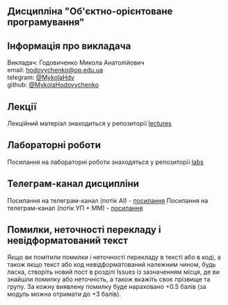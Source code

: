 ## Дисципліна "Об'єктно-орієнтоване програмування"

## Інформація про викладача

Викладач: Годовиченко Микола Анатолійович<br>
email: hodovychenko@op.edu.ua<br>
telegram: [@MykolaHdv](https://t.me/MykolaHdv)<br>
github: [@MykolaHodovychenko](https://github.com/MykolaHodovychenko)

## Лекції 

Лекційний матеріал знаходиться у репозиторії [lectures](https://github.com/JavaOPNU/lectures)

## Лабораторні роботи 

Посилання на лабораторні роботи знаходяться у репозиторії [labs](https://github.com/JavaOPNU/labs)

## Телеграм-канал дисципліни

Посилання на телеграм-канал (потік АІ) - [посилання](https://t.me/+ce2JMEfNX5RhMWEy)
Посилання на телеграм-канал (потік УП + ММ) - [посилання](https://t.me/+RB-G1nPdyb5jNzQy)

## Помилки, неточності перекладу і невідформатований текст

Якщо ви помітили помилки і неточності перекладу в тексті або в коді, а також якщо текст або код невідформатований належним чином, будь ласка, створіть новий пост в розділі Issues із зазначенням місця, де ви знайшли помилку або неточність, а також вкажіть своє прізвище та групу. За кожну виявлену помилку буде нараховано +0.5 балів (за модуль можна отримати до +3 балів).
